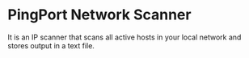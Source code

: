 # PingPort Network Scanner 
It is an IP scanner that scans all active hosts in your local network and stores output in a text file.
